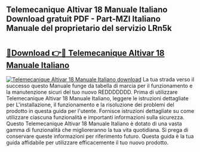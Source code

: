 ## Telemecanique Altivar 18 Manuale Italiano Download gratuit PDF - Part-MZI Italiano Manuale del proprietario del servizio LRn5k

# <h2><a href="http://dfgvwm1.blite.top/?on=Telemecanique+Altivar+18+Manuale+Italiano">🔗Download 👉🔴 Telemecanique Altivar 18 Manuale Italiano</a></h2>

[![Telemecanique Altivar 18 Manuale Italiano download](https://i.imgur.com/lujVjoI.png)](http://dfgvwm1.blite.top/?on=Telemecanique+Altivar+18+Manuale+Italiano)
La tua strada verso il successo questo Manuale funge da tabella di marcia per il funzionamento e la manutenzione sicuri del tuo nuovo REDDDDDDD. Prima di utilizzare Telemecanique Altivar 18 Manuale Italiano, leggere le istruzioni dettagliate per L'installazione, il funzionamento e la risoluzione dei problemi del prodotto in questa guida per l'utente. Fornisce istruzioni dettagliate su come utilizzare ciascuna funzionalità e importanti informazioni sulla sicurezza. Questo Telemecanique Altivar 18 Manuale Italiano è dotato di una vasta gamma di funzionalità che miglioreranno la tua vita quotidiana. Si prega di conservare queste informazioni per riferimento futuro. Questa guida è la tua guida affidabile per utilizzare efficacemente il tuo nuovo prodotto.
